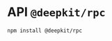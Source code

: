 # API `@deepkit/rpc`

```shell
npm install @deepkit/rpc
```

<api-docs package="@deepkit/rpc"></api-docs>